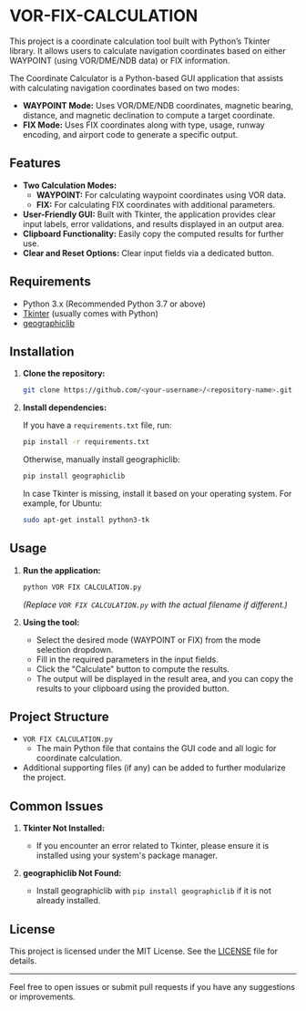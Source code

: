 # VOR-FIX-CALCULATION
This project is a coordinate calculation tool built with Python’s Tkinter library. It allows users to calculate navigation coordinates based on either WAYPOINT (using VOR/DME/NDB data) or FIX information.

The Coordinate Calculator is a Python-based GUI application that assists with calculating navigation coordinates based on two modes:
- **WAYPOINT Mode:** Uses VOR/DME/NDB coordinates, magnetic bearing, distance, and magnetic declination to compute a target coordinate.
- **FIX Mode:** Uses FIX coordinates along with type, usage, runway encoding, and airport code to generate a specific output.

## Features

- **Two Calculation Modes:**
  - **WAYPOINT:** For calculating waypoint coordinates using VOR data.
  - **FIX:** For calculating FIX coordinates with additional parameters.
- **User-Friendly GUI:** Built with Tkinter, the application provides clear input labels, error validations, and results displayed in an output area.
- **Clipboard Functionality:** Easily copy the computed results for further use.
- **Clear and Reset Options:** Clear input fields via a dedicated button.
  
## Requirements

- Python 3.x (Recommended Python 3.7 or above)
- [Tkinter](https://docs.python.org/3/library/tkinter.html) (usually comes with Python)
- [geographiclib](https://pypi.org/project/geographiclib/)

## Installation

1. **Clone the repository:**

   ```bash
   git clone https://github.com/<your-username>/<repository-name>.git
   ```

2. **Install dependencies:**

   If you have a `requirements.txt` file, run:

   ```bash
   pip install -r requirements.txt
   ```

   Otherwise, manually install geographiclib:

   ```bash
   pip install geographiclib
   ```

   In case Tkinter is missing, install it based on your operating system. For example, for Ubuntu:

   ```bash
   sudo apt-get install python3-tk
   ```

## Usage

1. **Run the application:**

   ```bash
   python VOR FIX CALCULATION.py
   ```

   *(Replace `VOR FIX CALCULATION.py` with the actual filename if different.)*

2. **Using the tool:**
   - Select the desired mode (WAYPOINT or FIX) from the mode selection dropdown.
   - Fill in the required parameters in the input fields.
   - Click the "Calculate" button to compute the results.
   - The output will be displayed in the result area, and you can copy the results to your clipboard using the provided button.

## Project Structure

- `VOR FIX CALCULATION.py`
  - The main Python file that contains the GUI code and all logic for coordinate calculation.
- Additional supporting files (if any) can be added to further modularize the project.

## Common Issues

1. **Tkinter Not Installed:**
   - If you encounter an error related to Tkinter, please ensure it is installed using your system's package manager.
   
2. **geographiclib Not Found:**
   - Install geographiclib with `pip install geographiclib` if it is not already installed.

## License

This project is licensed under the MIT License. See the [LICENSE](LICENSE) file for details.

---

Feel free to open issues or submit pull requests if you have any suggestions or improvements.

